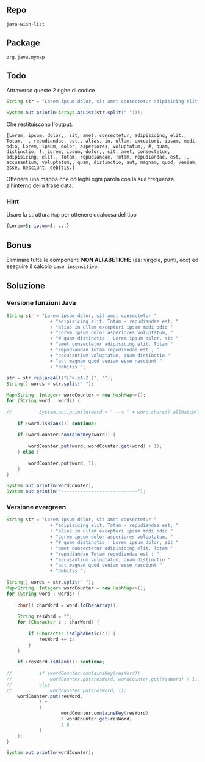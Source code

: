 ## Repo
`java-wish-list`

## Package
`org.java.mymap`

## Todo
Attraverso queste 2 righe di codice
```java
String str = "Lorem ipsum dolor, sit amet consectetur adipisicing elit. Totam - repudiandae est, alias in ullam excepturi ipsam modi odio Lorem ipsum dolor asperiores voluptatum, # quam distinctio ! Lorem ipsum dolor, sit amet consectetur adipisicing elit. Totam repudiandae Totam repudiandae est ; accusantium voluptatum, quam distinctio aut magnam quod veniam esse nesciunt debitis.";

System.out.println(Arrays.asList(str.split(" ")));
```
Che restituiscono l'output:
```
[Lorem, ipsum, dolor,, sit, amet, consectetur, adipisicing, elit., Totam, -, repudiandae, est,, alias, in, ullam, excepturi, ipsam, modi, odio, Lorem, ipsum, dolor, asperiores, voluptatum,, #, quam, distinctio, !, Lorem, ipsum, dolor,, sit, amet, consectetur, adipisicing, elit., Totam, repudiandae, Totam, repudiandae, est, ;, accusantium, voluptatum,, quam, distinctio, aut, magnam, quod, veniam, esse, nesciunt, debitis.]
```

Ottenere una mappa che colleghi ogni parola con la sua frequenza all'interno della frase data.

### Hint
Usare la struttura `Map` per ottenere qualcosa del tipo
```sh
{Lorem=5; ipsum=3, ...}
```

## Bonus
Eliminare tutte le componenti **NON ALFABETICHE** (es: virgole, punti, ecc) ed eseguire il calcolo `case insensitive`.

## Soluzione
### Versione funzioni Java
```java
String str = "Lorem ipsum dolor, sit amet consectetur "
				+ "adipisicing elit. Totam - repudiandae est, "
				+ "alias in ullam excepturi ipsam modi odio "
				+ "Lorem ipsum dolor asperiores voluptatum, "
				+ "# quam distinctio ! Lorem ipsum dolor, sit "
				+ "amet consectetur adipisicing elit. Totam "
				+ "repudiandae Totam repudiandae est ; "
				+ "accusantium voluptatum, quam distinctio "
				+ "aut magnam quod veniam esse nesciunt "
				+ "debitis.";
		
str = str.replaceAll("[^a-zA-Z ]", "");
String[] words = str.split(" ");		

Map<String, Integer> wordCounter = new HashMap<>();
for (String word : words) {
	
//			System.out.println(word + " --> " + word.chars().allMatch(Character::isLetter));
	
	if (word.isBlank()) continue;
	
	if (wordCounter.containsKey(word)) {
		
		wordCounter.put(word, wordCounter.get(word) + 1);
	} else {
		
		wordCounter.put(word, 1);
	}
}

System.out.println(wordCounter);
System.out.println("----------------------------");
```

### Versione evergreen
```java
String str = "Lorem ipsum dolor, sit amet consectetur "
				+ "adipisicing elit. Totam - repudiandae est, "
				+ "alias in ullam excepturi ipsam modi odio "
				+ "Lorem ipsum dolor asperiores voluptatum, "
				+ "# quam distinctio ! Lorem ipsum dolor, sit "
				+ "amet consectetur adipisicing elit. Totam "
				+ "repudiandae Totam repudiandae est ; "
				+ "accusantium voluptatum, quam distinctio "
				+ "aut magnam quod veniam esse nesciunt "
				+ "debitis.";
		
String[] words = str.split(" ");
Map<String, Integer> wordCounter = new HashMap<>();
for (String word : words) {
	
	char[] charWord = word.toCharArray();
	
	String resWord = "";
	for (Character c : charWord) {
		
		if (Character.isAlphabetic(c)) {
			resWord += c;
		}
	}
	
	if (resWord.isBlank()) continue;
	
//			if (wordCounter.containsKey(resWord))
//				wordCounter.put(resWord, wordCounter.get(resWord) + 1);
//			else
//				wordCounter.put(resWord, 1);
	wordCounter.put(resWord, 
			1 + 
			(
					wordCounter.containsKey(resWord)
					? wordCounter.get(resWord)					
					: 0
			)
	);
}

System.out.println(wordCounter);
```